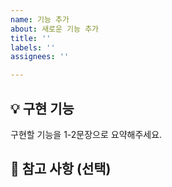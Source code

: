 ```yaml
---
name: 기능 추가
about: 새로운 기능 추가
title: ''
labels: ''
assignees: ''

---
```


## 💡 구현 기능
구현할 기능을 1-2문장으로 요약해주세요.

## 🔆 참고 사항 (선택)
